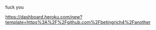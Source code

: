 fuck you 


https://dashboard.heroku.com/new?template=https%3A%2F%2Fgithub.com%2Fbetingrich4%2Fanother
